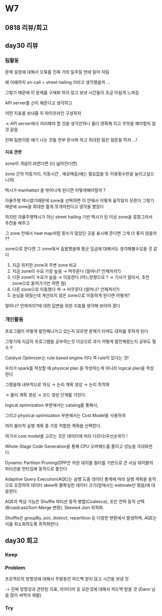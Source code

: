 # W7

## 0818 리뷰/회고

## day30 리뷰
### 팀활동
문제 설정에 대해서 오류를 진짜 거의 일주일 만에 알아 차림

왜 이떄까지 on-call = street hailing 이라고 생각했을까 ...

그렇기 때문에 이 문제를 구체화 하지 않고 보낸 시간들이 조금 아쉽게 느껴짐

API server를 신이 해준다고 생각하고

어떤 지표를 보내줄 지 파이프라인 구성하자 

-> API server에서 처리해야 할 것을 생각안하니 좀더 명확해 지고 무엇을 해야할지 알 것 같음

진짜 팀원이랑 얘기 나눈 것들 전부 문서화 하고 최대한 많은 질문을 하자 ...!


#### 지표 관련
zone의 개념이 바뀐다면 (더 넓어진다면)

zone 간의 이동거리, 이동시간 , 예상매출(얘는 필요없을 듯 이용횟수만을 늘리고싶으니까)

택시가 manhattan 을 벗어나게 된다면 어떻게해야할까 ?

자율주행 택시였기때문에 zone을 선택하면 이 안에서 어떻게 움직일지 모른다 그렇기 때문에 zone을 최대한 짧게 쪼개야한다고 생각을 했었다

하지만 자율주행택시가 아닌 street hailing 기반 택시가 된 이상 zone을 뭉뚱그러서 추천을 해주고 

그 zone 안에서 heat map처럼 횟수가 많았던 곳을 표시해 준다면 그게 더 좋지 않을까 ?? 

zone으로 한다면 그 zone에서 출발했을때 평균 임금에 대해서도 생각해볼수있을 것 같다

1. 지금 위치한 zone과 주변 zone 비교
2. 지금 zone이 수요 가장 높음 → 머무른다 (얼마나? 언제까지?)
3. 다른 zone이 수요가 높음 → 이동한다 (어느방향으로 ? → 기사가 알아서, 추천 zone으로 들어가기만 하면 됨)
4. 다른 zone으로 이동했다 쳐 → 머무른다 (얼마나? 언제까지?)
5. 손님을 태웠는데 계산되지 않은 zone으로 이동하게 된다면 어떻게?

얼마나? 언제까지?에 대한 답변을 위한 지표를 생각해 보아야 겠다

### 개인활동
프로그램이 어떻게 발전해나가고 있는지 모르면 문제가 터져도 대처를 못하게 된다

그렇기에 지금의 프로그램을 공부하는것 이상으로 과거 어떻게 발전해왔는지 공부도 필수 !!

Catalyst Optimizer는 rule based engine 이다 즉 rule이 있다는 것!

우리가 spark를 작성할 때 physical plan 을 작성하는게 아니라 logical plan을 작성한다

그랬을때 내부적으로 파싱 → 논리 계획 생성 → 논리 최적화

→ 물리 계획 생성 → 코드 생성 단계를 거친다.

logical optimization 부분에서는 catalog를 통해서,

그리고 physical optimization 부분에서는 Cost Model을 사용하여 

여러 물리적 실행 계획 중 가장 적합한 계획을 선택한다.

여기서 cost model을 고르는 것은 데이터에 따라 다르다(우선순위?) !

Whole-Stage Code Generation을 통해 CPU 오버헤드를 줄이고 성능을 극대화한다.

Dynamic Partition Pruning(DPP은 차원 테이블 필터를 기반으로 큰 사실 테이블의 파티션을 런타임에 동적으로 줄인다

Adaptive Query Execution(AQE)는 실행 도중 데이터 통계에 따라 실행 계획을 동적으로 조정하여 데이터 skew와 불확실한 데이터 크기(앞에서는 estimate만 했음)에 대응한다.

AQE의 핵심 기능은 Shuffle 파티션 동적 병합(Coalesce), 조인 전략 동적 선택(Broadcast/Sort-Merge 변환), Skewed Join 최적화.

Shuffle은 groupBy, join, distinct, repartition 등 다양한 변환에서 발생하며, AQE는 이를 최소화하도록 최적화한다.
## day30 회고

### Keep

### Problem
프로젝트의 방향성에 대해서 주말동안 피드백 받지 않고 시간을 보낸 것

-> 진짜 방향성과 관련된 지표, 아이디어 등 모든것에 대해서 피드백 받을 것 (Dano 님을 많이 써먹자 제발)
### Try
